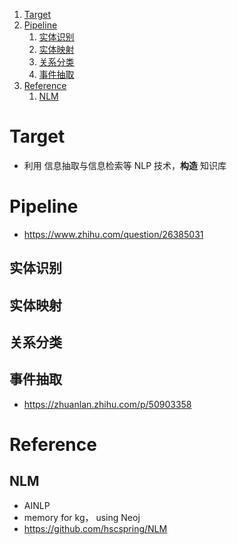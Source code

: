 <!-- TOC -->

1. [Target](#target)
2. [Pipeline](#pipeline)
    1. [实体识别](#实体识别)
    2. [实体映射](#实体映射)
    3. [关系分类](#关系分类)
    4. [事件抽取](#事件抽取)
3. [Reference](#reference)
    1. [NLM](#nlm)

<!-- /TOC -->

# Target
+ 利用 信息抽取与信息检索等 NLP 技术，**构造** 知识库

# Pipeline
+ https://www.zhihu.com/question/26385031

## 实体识别

## 实体映射

## 关系分类

## 事件抽取
+ https://zhuanlan.zhihu.com/p/50903358

# Reference

## NLM
+ AINLP
+ memory for kg， using Neoj
+ https://github.com/hscspring/NLM
